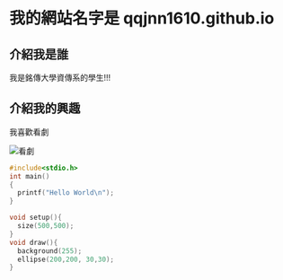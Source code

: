 # 我的網站名字是 qqjnn1610.github.io

## 介紹我是誰
我是銘傳大學資傳系的學生!!!

## 介紹我的興趣
我喜歡看劇

![看劇](https://i.ytimg.com/vi/Y_DG519GyEI/maxresdefault.jpg)


```C
#include<stdio.h>
int main()
{
  printf("Hello World\n");
}
```

```C
void setup(){
  size(500,500);
}
void draw(){
  background(255);
  ellipse(200,200, 30,30);
}
